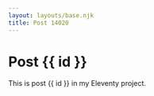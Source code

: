 ```yaml
---
layout: layouts/base.njk
title: Post 14020
---
```


# Post {{ id }}

This is post {{ id }} in my Eleventy project.
